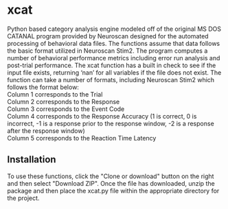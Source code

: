 xcat
==============

Python based category analysis engine modeled off of the original MS DOS CATANAL program provided by Neuroscan designed for the automated processing of behavioral data files. The functions assume that data follows the basic format utilized in Neuroscan Stim2. The program computes a number of behavioral performance metrics including error run analysis and post-trial performance. The xcat function has a built in check to see if the input file exists, returning ‘nan’ for all variables if the file does not exist. The function can take a number of formats, including Neuroscan Stim2 which follows the format below:  
Column 1 corresponds to the Trial  
Column 2 corresponds to the Response  
Column 3 corresponds to the Event Code  
Column 4 corresponds to the Response Accuracy (1 is correct, 0 is incorrect, -1 is a response prior to the response window, -2 is a response after the response window)  
Column 5 corresponds to the Reaction Time Latency  

Installation
------------
To use these functions, click the "Clone or download" button on the right and then select "Download ZIP".
Once the file has downloaded, unzip the package and then place the xcat.py file within the appropriate directory for the project.
